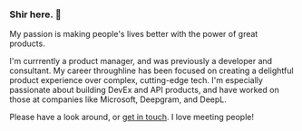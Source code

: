 ### Shir here. 👋

My passion is making people's lives better with the power of great products.

I'm currrently a product manager, and was previously a developer and consultant. My career throughline has been focused on creating a delightful product experience over complex, cutting-edge tech. I'm especially passionate about building DevEx and API products, and have worked on those at companies like Microsoft, Deepgram, and DeepL.

Please have a look around, or [get in touch](https://shirgoldberg.com/contact/). I love meeting people!
